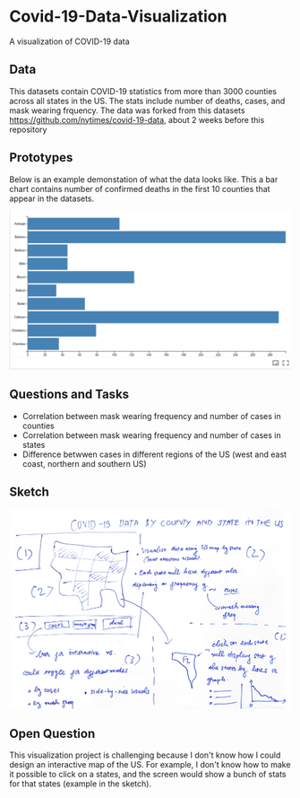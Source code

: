 # Covid-19-Data-Visualization
A visualization of COVID-19 data

## Data
This datasets contain COVID-19 statistics from more than 3000 counties across all states in
the US. The stats include number of deaths, cases, and mask wearing frquency. The data was
forked from this datasets https://github.com/nytimes/covid-19-data, about 2 weeks before this
repository

## Prototypes

Below is an example demonstation of what the data looks like. This a bar chart contains number
of confirmed deaths in the first 10 counties that appear in the datasets.

[![image](https://github.com/MikePham05/Covid-19-Data-Visualization/blob/main/Covid-19%20data.PNG)](https://vizhub.com/MikePham05/f9d27fcd0cac4438a56b9c4be77fb29f)

## Questions and Tasks

- Correlation between mask wearing frequency and number of cases in counties
- Correlation between mask wearing frequency and number of cases in states
- Difference betwwen cases in different regions of the US (west and east coast, northern and southern US)

## Sketch
![image](https://github.com/MikePham05/Covid-19-Data-Visualization/blob/main/Covid-19%20data%20sketch-1.png)

## Open Question
This visualization project is challenging because I don't know how I could design an interactive map of the US.
For example, I don't know how to make it possible to click on a states, and the screen would show a bunch of
stats for that states (example in the sketch).


